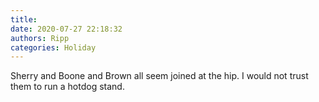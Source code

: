 ```yaml
---
title: 
date: 2020-07-27 22:18:32
authors: Ripp
categories: Holiday
---
```


 Sherry and Boone and Brown all seem joined at the hip.    I would not trust them to run a hotdog stand.